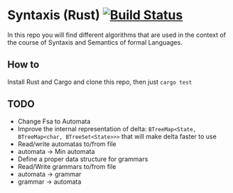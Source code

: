 # Syntaxis (Rust) [![Build Status](https://travis-ci.org/franleplant/syntaxis.rs.svg?branch=master)](https://travis-ci.org/franleplant/syntaxis.rs)

In this repo you will find different algorithms that are used in the context of the course of Syntaxis and Semantics of 
formal Languages.

## How to
Install Rust and Cargo and clone this repo, then just `cargo test`

## TODO

- Change Fsa to Automata
- Improve the internal representation of delta: `BTreeMap<State, BTreeMap<char, BTreeSet<State>>>` that will make delta faster to use
- Read/write automatas to/from file
- automata -> Min automata
- Define a proper data structure for grammars
- Read/Write grammars to/from file
- automata -> grammar
- grammar -> automata
